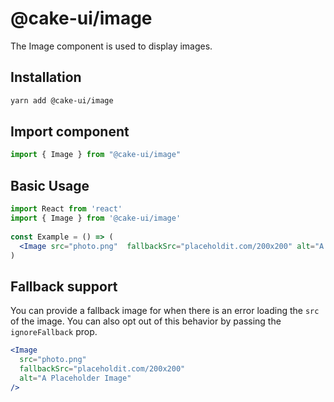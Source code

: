 # @cake-ui/image

The Image component is used to display images.

## Installation

```sh
yarn add @cake-ui/image
```

## Import component

```jsx
import { Image } from "@cake-ui/image"
```

## Basic Usage

```jsx
import React from 'react'
import { Image } from '@cake-ui/image'
​
const Example = () => (
  <Image src="photo.png"  fallbackSrc="placeholdit.com/200x200" alt="A Placeholder Image" />
)
```

## Fallback support

You can provide a fallback image for when there is an error loading the `src` of
the image. You can also opt out of this behavior by passing the `ignoreFallback`
prop.

```jsx
<Image
  src="photo.png"
  fallbackSrc="placeholdit.com/200x200"
  alt="A Placeholder Image"
/>
```
